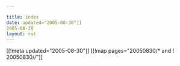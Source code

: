 ```yaml
---

title: index
date: updated="2005-08-30"]]
2005-08-30
layout: rut
---
```


[[!meta updated="2005-08-30"]]
[[!map pages="20050830/* and ! 20050830/*/*"]]
